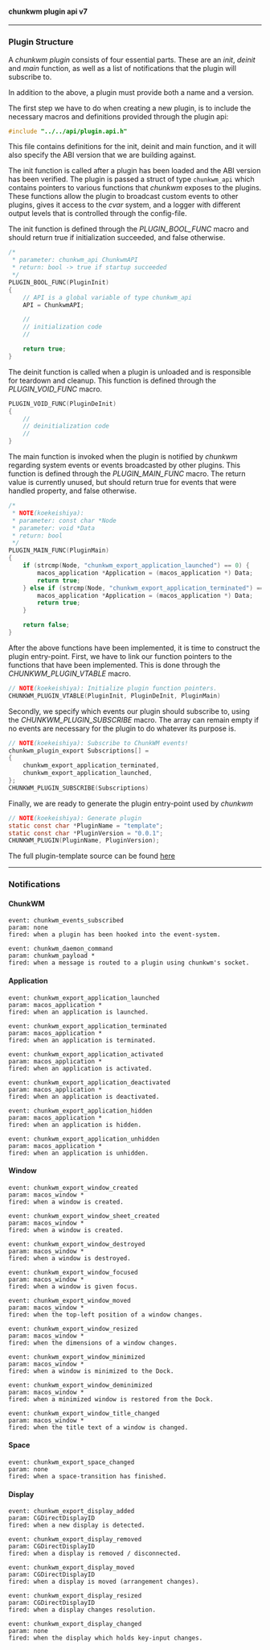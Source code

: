 #### chunkwm plugin api v7
--------------------------

### Plugin Structure

A *chunkwm plugin* consists of four essential parts. These are an *init*, *deinit* and
*main* function, as well as a list of notifications that the plugin will subscribe to.

In addition to the above, a plugin must provide both a name and a version.

The first step we have to do when creating a new plugin, is to include the necessary
macros and definitions provided through the plugin api:
```C
#include "../../api/plugin.api.h"
```

This file contains definitions for the init, deinit and main function, and it will
also specify the ABI version that we are building against.

The init function is called after a plugin has been loaded and the ABI version has
been verified. The plugin is passed a struct of type `chunkwm_api` which contains
pointers to various functions that *chunkwm* exposes to the plugins. These functions
allow the plugin to broadcast custom events to other plugins, gives it access to the
*cvar* system, and a logger with different output levels that is controlled through
the config-file.

The init function is defined through the *PLUGIN_BOOL_FUNC* macro and should return
true if initialization succeeded, and false otherwise.

```C
/*
 * parameter: chunkwm_api ChunkwmAPI
 * return: bool -> true if startup succeeded
 */
PLUGIN_BOOL_FUNC(PluginInit)
{
    // API is a global variable of type chunkwm_api
    API = ChunkwmAPI;

    //
    // initialization code
    //

    return true;
}
```

The deinit function is called when a plugin is unloaded and is responsible for teardown
and cleanup. This function is defined through the *PLUGIN_VOID_FUNC* macro.

```C
PLUGIN_VOID_FUNC(PluginDeInit)
{
    //
    // deinitialization code
    //
}
```

The main function is invoked when the plugin is notified by *chunkwm* regarding system
events or events broadcasted by other plugins. This function is defined through the
*PLUGIN_MAIN_FUNC* macro. The return value is currently unused, but should return true
for events that were handled property, and false otherwise.

```C
/*
 * NOTE(koekeishiya):
 * parameter: const char *Node
 * parameter: void *Data
 * return: bool
 */
PLUGIN_MAIN_FUNC(PluginMain)
{
    if (strcmp(Node, "chunkwm_export_application_launched") == 0) {
        macos_application *Application = (macos_application *) Data;
        return true;
    } else if (strcmp(Node, "chunkwm_export_application_terminated") == 0) {
        macos_application *Application = (macos_application *) Data;
        return true;
    }

    return false;
}
```

After the above functions have been implemented, it is time to construct the plugin
entry-point. First, we have to link our function pointers to the functions that have
been implemented. This is done through the *CHUNKWM_PLUGIN_VTABLE* macro.

```C
// NOTE(koekeishiya): Initialize plugin function pointers.
CHUNKWM_PLUGIN_VTABLE(PluginInit, PluginDeInit, PluginMain)
```

Secondly, we specify which events our plugin should subscribe to, using the
*CHUNKWM_PLUGIN_SUBSCRIBE* macro. The array can remain empty if no events are necessary
for the plugin to do whatever its purpose is.

```C
// NOTE(koekeishiya): Subscribe to ChunkWM events!
chunkwm_plugin_export Subscriptions[] =
{
    chunkwm_export_application_terminated,
    chunkwm_export_application_launched,
};
CHUNKWM_PLUGIN_SUBSCRIBE(Subscriptions)
```

Finally, we are ready to generate the plugin entry-point used by *chunkwm*

```C
// NOTE(koekeishiya): Generate plugin
static const char *PluginName = "template";
static const char *PluginVersion = "0.0.1";
CHUNKWM_PLUGIN(PluginName, PluginVersion);
```

The full plugin-template source can be found [here](https://github.com/koekeishiya/chunkwm/tree/master/src/plugins/template)

--------------------------
### Notifications

#### ChunkWM

```
event: chunkwm_events_subscribed
param: none
fired: when a plugin has been hooked into the event-system.
```

```
event: chunkwm_daemon_command
param: chunkwm_payload *
fired: when a message is routed to a plugin using chunkwm's socket.
```

#### Application

```
event: chunkwm_export_application_launched
param: macos_application *
fired: when an application is launched.
```

```
event: chunkwm_export_application_terminated
param: macos_application *
fired: when an application is terminated.
```

```
event: chunkwm_export_application_activated
param: macos_application *
fired: when an application is activated.
```

```
event: chunkwm_export_application_deactivated
param: macos_application *
fired: when an application is deactivated.
```

```
event: chunkwm_export_application_hidden
param: macos_application *
fired: when an application is hidden.
```

```
event: chunkwm_export_application_unhidden
param: macos_application *
fired: when an application is unhidden.
```

#### Window

```
event: chunkwm_export_window_created
param: macos_window *
fired: when a window is created.
```

```
event: chunkwm_export_window_sheet_created
param: macos_window *
fired: when a window is created.
```

```
event: chunkwm_export_window_destroyed
param: macos_window *
fired: when a window is destroyed.
```

```
event: chunkwm_export_window_focused
param: macos_window *
fired: when a window is given focus.
```

```
event: chunkwm_export_window_moved
param: macos_window *
fired: when the top-left position of a window changes.
```

```
event: chunkwm_export_window_resized
param: macos_window *
fired: when the dimensions of a window changes.
```

```
event: chunkwm_export_window_minimized
param: macos_window *
fired: when a window is minimized to the Dock.
```

```
event: chunkwm_export_window_deminimized
param: macos_window *
fired: when a minimized window is restored from the Dock.
```

```
event: chunkwm_export_window_title_changed
param: macos_window *
fired: when the title text of a window is changed.
```

#### Space

```
event: chunkwm_export_space_changed
param: none
fired: when a space-transition has finished.
```

#### Display

```
event: chunkwm_export_display_added
param: CGDirectDisplayID
fired: when a new display is detected.
```

```
event: chunkwm_export_display_removed
param: CGDirectDisplayID
fired: when a display is removed / disconnected.
```

```
event: chunkwm_export_display_moved
param: CGDirectDisplayID
fired: when a display is moved (arrangement changes).
```

```
event: chunkwm_export_display_resized
param: CGDirectDisplayID
fired: when a display changes resolution.
```

```
event: chunkwm_export_display_changed
param: none
fired: when the display which holds key-input changes.
```
